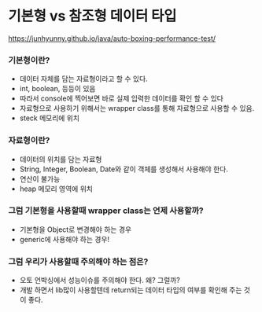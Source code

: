 # 기본형 vs 참조형 데이터 타입
https://junhyunny.github.io/java/auto-boxing-performance-test/

### 기본형이란?
- 데이터 자체를 담는 자료형이라고 할 수 있다.
- int, boolean, 등등이 있음
- 따라서 console에 찍어보면 바로 실제 입력한 데이터를 확인 할 수 있다
- 자료형으로 사용하기 위해서는 wrapper class를 통해 자료형으로 사용할 수 있음.
- steck 메모리에 위치

### 자료형이란?
- 데이터의 위치를 담는 자료형
- String, Integer, Boolean, Date와 같이 객체를 생성해서 사용해야 한다.
- 연산이 불가능
- heap 메모리 영역에 위치

### 그럼 기본형을 사용할때 wrapper class는 언제 사용할까?
- 기본형을 Object로 변경해야 하는 경우
- generic에 사용해야 하는 경우!

### 그럼 우리가 사용할때 주의해야 하는 점은?
- 오토 언박싱에서 성능이슈를 주의해야 한다. 왜? 그럴까?
- 개발 하면서 lib많이 사용할텐데 return되는 데이터 타입의 여부를 확인해 주는 것이 좋다.